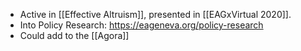 - Active in [[Effective Altruism]], presented in [[EAGxVirtual 2020]].
- Into Policy Research: https://eageneva.org/policy-research
- Could add to the [[Agora]]
